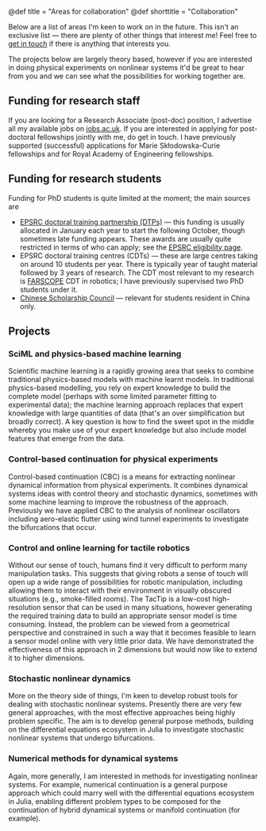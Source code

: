 @def title = "Areas for collaboration"
@def shorttitle = "Collaboration"

Below are a list of areas I'm keen to work on in the future. This isn't an exclusive list &mdash; there are plenty of other things that interest me! Feel free to [get in touch](/) if there is anything that interests you.

The projects below are largely theory based, however if you are interested in doing physical experiments on nonlinear systems it'd be great to hear from you and we can see what the possibilities for working together are.

## Funding for research staff

If you are looking for a Research Associate (post-doc) position, I advertise all my available jobs on [jobs.ac.uk](https://www.jobs.ac.uk/). If you are interested in applying for post-doctoral fellowships jointly with me, do get in touch. I have previously supported (successful) applications for Marie Skłodowska-Curie fellowships and for Royal Academy of Engineering fellowships.

## Funding for research students

Funding for PhD students is quite limited at the moment; the main sources are

* [EPSRC doctoral training partnership (DTPs)](https://epsrc.ukri.org/skills/students/dta/) &mdash; this funding is usually allocated in January each year to start the following October, though sometimes late funding appears. These awards are usually quite restricted in terms of who can apply; see the [EPSRC eligibility page](https://epsrc.ukri.org/skills/students/guidance-on-epsrc-studentships/eligibility/).
* EPSRC doctoral training centres (CDTs) &mdash; these are large centres taking on around 10 students per year. There is typically year of taught material followed by 3 years of research. The CDT most relevant to my research is [FARSCOPE](https://www.farscope.bris.ac.uk/) CDT in robotics; I have previously supervised two PhD students under it.
* [Chinese Scholarship Council](http://www.bristol.ac.uk/fees-funding/awards/china-scholarship-council/) &mdash; relevant for students resident in China only.

## Projects

### SciML and physics-based machine learning

Scientific machine learning is a rapidly growing area that seeks to combine traditional physics-based models with machine learnt models. In traditional physics-based modelling, you rely on expert knowledge to build the complete model (perhaps with some limited parameter fitting to experimental data); the machine learning approach replaces that expert knowledge with large quantities of data (that's an over simplification but broadly correct). A key question is how to find the sweet spot in the middle whereby you make use of your expert knowledge but also include model features that emerge from the data.

### Control-based continuation for physical experiments

Control-based continuation (CBC) is a means for extracting nonlinear dynamical information from physical experiments. It combines dynamical systems ideas with control theory and stochastic dynamics, sometimes with some machine learning to improve the robustness of the approach. Previously we have applied CBC to the analysis of nonlinear oscillators including aero-elastic flutter using wind tunnel experiments to investigate the bifurcations that occur.

### Control and online learning for tactile robotics

Without our sense of touch, humans find it very difficult to perform many manipulation tasks. This suggests that giving robots a sense of touch will open up a wide range of possibilities for robotic manipulation, including allowing them to interact with their environment in visually obscured situations (e.g., smoke-filled rooms). The TacTip is a low-cost high-resolution sensor that can be used in many situations, however generating the required training data to build an appropriate sensor model is time consuming. Instead, the problem can be viewed from a geometrical perspective and constrained in such a way that it becomes feasible to learn a sensor model online with very little prior data. We have demonstrated the effectiveness of this approach in 2 dimensions but would now like to extend it to higher dimensions.

### Stochastic nonlinear dynamics

More on the theory side of things, I'm keen to develop robust tools for dealing with stochastic nonlinear systems. Presently there are very few general approaches, with the most effective approaches being highly problem specific. The aim is to develop general purpose methods, building on the differential equations ecosystem in Julia to investigate stochastic nonlinear systems that undergo bifurcations.

### Numerical methods for dynamical systems

Again, more generally, I am interested in methods for investigating nonlinear systems. For example, numerical continuation is a general purpose approach which could marry well with the differential equations ecosystem in Julia, enabling different problem types to be composed for the continuation of hybrid dynamical systems or manifold continuation (for example). 